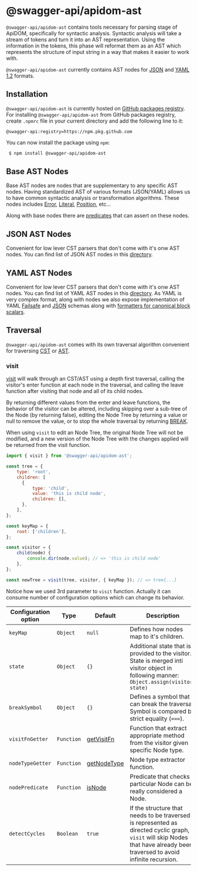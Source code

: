 # @swagger-api/apidom-ast

`@swagger-api/apidom-ast` contains tools necessary for parsing stage of ApiDOM, specifically for syntactic analysis.
Syntactic analysis will take a stream of tokens and turn it into an AST representation.
Using the information in the tokens, this phase will reformat them as an AST which represents
the structure of input string in a way that makes it easier to work with.

`@swagger-api/apidom-ast` currently contains AST nodes for [JSON](https://www.json.org/json-en.html) and [YAML 1.2](https://yaml.org/spec/1.2/spec.html) formats.

## Installation

`@swagger-api/apidom-ast` is currently hosted on [GitHub packages registry](https://docs.github.com/en/packages/learn-github-packages/introduction-to-github-packages).
For installing `@swagger-api/apidom-ast` from GitHub packages registry, create `.npmrc` file in your current directory and add
the following line to it:

```
@swagger-api:registry=https://npm.pkg.github.com
```

You can now install the package using `npm`:

```sh
 $ npm install @swagger-api/apidom-ast
```

## Base AST Nodes

Base AST nodes are nodes that are supplementary to any specific AST nodes.
Having standardized AST of various formats (JSON/YAML) allows us to have common
syntactic analysis or transformation algorithms.
These nodes includes [Error](https://github.com/swagger-api/apidom/blob/main/packages/apidom-ast/src/Error.ts), [Literal](https://github.com/swagger-api/apidom/blob/main/packages/apidom-ast/src/Literal.ts), [Position](https://github.com/swagger-api/apidom/blob/main/packages/apidom-ast/src/Position.ts), etc...

Along with base nodes there are [predicates](https://github.com/swagger-api/apidom/blob/main/packages/apidom-ast/src/predicates.ts) that can assert on these nodes.

## JSON AST Nodes

Convenient for low lever CST parsers that don't come with it's onw AST nodes.
You can find list of JSON AST nodes in this [directory](https://github.com/swagger-api/apidom/tree/main/packages/apidom-ast/src/json/nodes).

## YAML AST Nodes

Convenient for low lever CST parsers that don't come with it's onw AST nodes.
You can find list of YAML AST nodes in this [directory](https://github.com/swagger-api/apidom/tree/main/packages/apidom-ast/src/yaml/nodes).
As YAML is very complex format, along with nodes we also expose implementation of YAML [Failsafe](https://github.com/swagger-api/apidom/tree/main/packages/apidom-ast/src/yaml/schemas/failsafe) and [JSON](https://github.com/swagger-api/apidom/tree/main/packages/apidom-ast/src/yaml/schemas/json) schemas
along with [formatters for canonical block scalars](https://github.com/swagger-api/apidom/blob/main/packages/apidom-ast/src/yaml/schemas/canonical-format.ts).

## Traversal

`@swagger-api/apidom-ast` comes with its own traversal algorithm convenient for traversing [CST](https://en.wikipedia.org/wiki/Parse_tree) or [AST](https://en.wikipedia.org/wiki/AST).

### visit

[visit](https://github.com/swagger-api/apidom/blob/main/packages/apidom-ast/src/visitor.ts#L214) will walk through an CST/AST using a depth first traversal, calling
the visitor's enter function at each node in the traversal, and calling the
leave function after visiting that node and all of its child nodes.

By returning different values from the enter and leave functions, the
behavior of the visitor can be altered, including skipping over a sub-tree of
the Node (by returning false), editing the Node Tree by returning a value or null
to remove the value, or to stop the whole traversal by returning [BREAK](https://github.com/swagger-api/apidom/blob/main/packages/apidom-ast/src/visitor.ts#L64).

When using `visit` to edit an Node Tree, the original Node Tree will not be modified, and
a new version of the Node Tree with the changes applied will be returned from the
visit function.

```js
import { visit } from '@swagger-api/apidom-ast';

const tree = {
    type: 'root',
    children: [
      {
          type: 'child',
          value: 'this is child node',
          children: [],
      },
    ],
};

const keyMap = {
    root: ['children'],
};

const visitor = {
    child(node) {
        console.dir(node.value); // => 'this is child node'
    },
};

const newTree = visit(tree, visitor, { keyMap }); // => tree{...}
```

Notice how we used 3rd parameter to `visit` function. Actually it can consume number of configuration
options which can change its behavior.

Configuration option | Type | Default | Description
--- | --- | --- | ---
<a name="keyMap"></a>`keyMap` | `Object` | `null` | Defines how nodes map to it's children.
<a name="state"></a>`state` | `Object` | `{}` | Additional state that is provided to the visitor. State is merged inti visitor object in following manner: `Object.assign(visitor, state)`
<a name="breakSymbol"></a>`breakSymbol` | `Object` | `{}` | Defines a symbol that can break the traversal. Symbol is compared by strict equality (`===`).
<a name="visitFnGetter"></a>`visitFnGetter` | `Function` | [getVisitFn](https://github.com/swagger-api/apidom/blob/main/packages/apidom-ast/src/visitor.ts#L33) | Function that extract appropriate method from the visitor given specific Node type.
<a name="nodeTypeGetter"></a>`nodeTypeGetter` | `Function` | [getNodeType](https://github.com/swagger-api/apidom/blob/main/packages/apidom-ast/src/visitor.ts#L67) | Node type extractor function.
<a name="nodePredicate"><a/>`nodePredicate` | `Function` | [isNode](https://github.com/swagger-api/apidom/blob/main/packages/apidom-ast/src/visitor.ts#L70) | Predicate that checks if particular Node can be really considered a Node.
<a name="detectCycles"><a/>`detectCycles` | `Boolean` | `true` | If the structure that needs to be traversed is represented as directed cyclic graph, `visit` will skip Nodes that have already been traversed to avoid infinite recursion.


